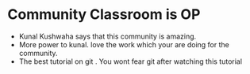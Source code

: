 # Community Classroom is OP

- Kunal Kushwaha says that this community is amazing.
- More power to kunal. love the work which your are doing for the community.
- The best tutorial on git . You wont fear git after watching this tutorial   
